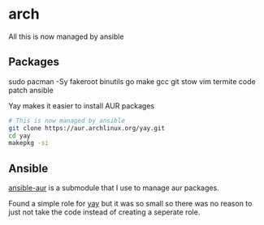 # arch

All this is now managed by ansible

## Packages
sudo pacman -Sy fakeroot binutils go make gcc git stow vim termite code patch ansible

Yay makes it easier to install AUR packages

```bash
# This is now managed by ansible
git clone https://aur.archlinux.org/yay.git
cd yay
makepkg -si
```

## Ansible

[ansible-aur](https://github.com/kewlfft/ansible-aur) is a submodule that I use to manage aur packages.

Found a simple role for [yay](https://github.com/jonsible/yay) but it was so small
so there was no reason to just not take the code instead of creating a seperate role.
